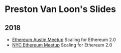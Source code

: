 # Preston Van Loon's Slides

## 2018

- [Ethereum Austin Meetup](https://docs.google.com/presentation/d/1CH8dNQBqSVPfiFLJDeJPu-afmiwvcvpL06YOKyCNnOA) Scaling for Ethereum 2.0
- [NYC Ethereum Meetup](https://docs.google.com/presentation/d/191WKjw5LNWurZdNMPlwZkks5kgMbdh_x_caAK-P9VaU/edit?usp=sharing) Scaling for Ethereum 2.0
